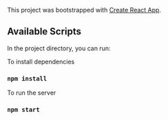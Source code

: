 This project was bootstrapped with [Create React App](https://github.com/facebook/create-react-app).

## Available Scripts

In the project directory, you can run:

To install dependencies
### `npm install`

To run the server
### `npm start`



